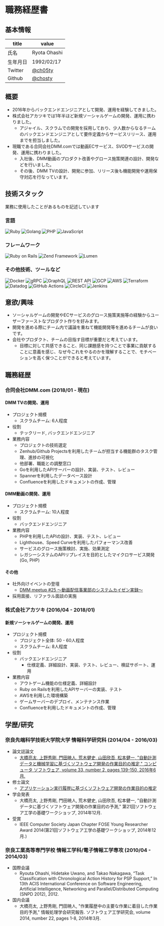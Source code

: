 # 職務経歴書

## 基本情報

|title|value|
|---|---|
|氏名|Ryota Ohashi|
|生年月日|1992/02/17|
|Twitter|[@ch05ty](https://twitter.com/ch05ty)|
|Github|[@chosty](https://github.com/chosty)|

## 概要

- 2016年からバックエンドエンジニアとして開発、運用を経験してきました。
- 株式会社アカツキでは1年半ほど新規ソーシャルゲームの開発、運用に携わりました。
  - アジャイル、スクラムでの開発を採用しており、少人数からなるチームのバックエンドエンジニアとして要件定義からサービスリリース、運用までを担当しました。
- 現職である合同会社DMM.comでは動画ECサービス、SVODサービスの開発、運用に携わりました。
  - 入社後、DMM動画のプロダクト改善やグロース施策関連の設計、開発などを行いました。
  - その後、DMM TVの設計、開発に参加、リリース後も機能開発や運用保守対応を行なっています。

## 技術スタック

業務に使用したことがあるものを記述しています

### 言語

<p>
  <img src="https://img.shields.io/badge/-Ruby-CC342D?logo=ruby&logoColor=white&style=flat" alt="Ruby">
  <img src="https://img.shields.io/badge/-Golang-00ADD8?logo=go&logoColor=white&style=flat" alt="Golang">
  <img src="https://img.shields.io/badge/-PHP-777BB4?logo=php&logoColor=white&style=flat" alt="PHP">
  <img src="https://img.shields.io/badge/-JavaScript-F7DF1E?logo=javascript&logoColor=white&style=flat" alt="JavaScript">
</p>

### フレームワーク

<p>
  <img src="https://img.shields.io/badge/-Ruby%20on%20Rails-CC0000?logo=ruby%20on%20rails&logoColor=white&style=flat" alt="Ruby on Rails">
  <img src="https://img.shields.io/badge/-Zend%20Framework-1670FF?logo=zend%20framework&logoColor=white&style=flat" alt="Zend Framework">
  <img src="https://img.shields.io/badge/-Lumen-E74430?logo=lumen&logoColor=white&style=flat" alt="Lumen">
</p>

### その他技術、ツールなど

<p>
  <img src="https://img.shields.io/badge/-Docker-2496ED?logo=docker&logoColor=white&style=flat" alt="Docker">
  <img src="https://img.shields.io/badge/-gRPC-00CDE6?logo=grpc&logoColor=white&style=flat" alt="gRPC">
  <img src="https://img.shields.io/badge/-GraphQL-E10098?logo=graphql&logoColor=white&style=flat" alt="GraphQL">
  <img src="https://img.shields.io/badge/-REST%20API-FF5722?logo=rest&logoColor=white&style=flat" alt="REST API">
  <img src="https://img.shields.io/badge/-GCP-4285F4?logo=google%20cloud&logoColor=white&style=flat" alt="GCP">
  <img src="https://img.shields.io/badge/-AWS-232F3E?logo=amazon%20aws&logoColor=white&style=flat" alt="AWS">
  <img src="https://img.shields.io/badge/-Terraform-623CE4?logo=terraform&logoColor=white&style=flat" alt="Terraform">
  <img src="https://img.shields.io/badge/-Datadog-632CA6?logo=datadog&logoColor=white&style=flat" alt="Datadog">
  <img src="https://img.shields.io/badge/-GitHub%20Actions-2088FF?logo=github%20actions&logoColor=white&style=flat" alt="GitHub Actions">
  <img src="https://img.shields.io/badge/-CircleCI-343434?logo=circleci&logoColor=white&style=flat" alt="CircleCI">
  <img src="https://img.shields.io/badge/-Jenkins-D24939?logo=jenkins&logoColor=white&style=flat" alt="Jenkins">
</p>

## 意欲/興味

- ソーシャルゲームの開発やECサービスのグロース施策実施等の経験からユーザーファーストなプロダクト作りを好みます。
- 開発を進める際にチーム内で議論を重ねて機能開発等を進めるチームが良いです。
- 会社やプロダクト、チームの目指す目標が重要だと考えています。
  - 目標に対して共感できること、同じ課題感を持つことで事業に貢献することに意義を感じ、なぜ今これをやるのかを理解することで、モチベーションを高く保つことができると考えています。

## 職務経歴

### 合同会社DMM.com (2018/01 - 現在)

#### DMM TVの開発、運用

- プロジェクト規模
  - スクラムチーム: 6人程度
- 役割
  - テックリード, バックエンドエンジニア
- 業務内容
  - プロジェクトの技術選定
  - Zenhub/Github Projectsを利用したチームが担当する機能群のタスク管理、進捗の可視化
  - 他部署、職能との調整窓口
  - Goを利用したAPIサーバーの設計、実装、テスト、レビュー
  - Spannerを利用したデータベース設計
  - Confluenceを利用したドキュメントの作成、管理

#### DMM動画の開発、運用

- プロジェクト規模
  - スクラムチーム: 10人程度
- 役割
  - バックエンドエンジニア
- 業務内容
  - PHPを利用したAPIの設計、実装、テスト、レビュー
  - Lighthouse、Speed Curveを利用したパフォーマンス改善
  - サービスのグロース施策検討、実施、効果測定
  - レガシーシステムのAPIリプレイスを目的としたマイクロサービス開発(Go, PHP)

#### その他

- 社外向けイベントの登壇
  - [DMM meetup #25 〜動画配信事業部のシステムカイゼン実録〜](https://dmm.connpass.com/event/202838/)
- 採用面接、リファラル面談の実施

### 株式会社アカツキ (2016/04 - 2018/01)

#### 新規ソーシャルゲームの開発、運用

- プロジェクト規模
  - プロジェクト全体: 50 - 60人程度
  - スクラムチーム: 8人程度
- 役割
  - バックエンドエンジニア
    - 仕様定義、詳細設計、実装、テスト、レビュー、検証サポート、運用
- 業務内容
  - アウトゲーム機能の仕様定義、詳細設計
  - Ruby on Railsを利用したAPIサーバーの実装、テスト
  - AWSを利用した環境構築
  - ゲームサーバーのデプロイ、メンテナンス作業
  - Confluenceを利用したドキュメントの作成、管理

## 学歴/研究

### 奈良先端科学技術大学院大学 情報科学研究科 (2014/04 - 2016/03)

- 論文誌論文
  - [大橋亮太, 上野秀剛, 門田暁人, 荒木健史, 山田欣吾, 松本健一, "自動計測データと機械学習に基づくソフトウェア開発の作業目的の推定," コンピュータ ソフトウェア, volume 33, number 2, pages 139-150, 2016年6月.](https://www.jstage.jst.go.jp/article/jssst/33/2/33_2_139/_article/-char/ja)
- 修士論文
  - [アプリケーション実行履歴に基づくソフトウェア開発の作業目的の推定](https://naist.repo.nii.ac.jp/?action=pages_view_main&active_action=repository_view_main_item_detail&item_id=8144&item_no=1&page_id=13&block_id=21)
- 学会発表
  - 大橋亮太, 上野秀剛, 門田暁人, 荒木健史, 山田欣吾, 松本健一, "自動計測データに基づくソフトウェア開発の作業目的の予測," 第21回ソフトウェア工学の基礎ワークショップ, 2014年12月.
- 受賞
  - IEEE Computer Society Japan Chapter FOSE Young Researcher Award 2014(第21回ソフトウェア工学の基礎ワークショップ, 2014年12月.)

### 奈良工業高等専門学校 情報工学科/電子情報工学専攻 (2010/04 - 2014/03)

- 国際会議
  - Ryouta Ohashi, Hidetake Uwano, and Takao Nakagawa, “Task Classification with Chronological Action History for PSP Support,” In 13th ACIS International Conference on Software Engineering, Artificial Intelligence, Networking and Parallel/Distributed Computing (SNPD 2012), 2012.
- 国内会議
  - 大橋亮太, 上野秀剛, 門田暁人, "作業履歴中の主要な作業に着目した作業目的予測," 情報処理学会研究報告. ソフトウェア工学研究会, volume 2014, number 22, pages 1-8, 2014年3月.
